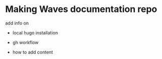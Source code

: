 # Making Waves documentation repo

add info on 

- local hugo installation

- gh workflow

- how to add content

